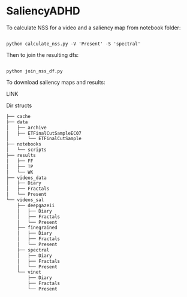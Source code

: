 # SaliencyADHD

To calculate NSS for a video and a saliency map from notebook folder:

<code>
python calculate_nss.py -V 'Present' -S 'spectral'
</code>


Then to join the resulting dfs:

<code>
python join_nss_df.py
</code>


To download saliency maps and results:

LINK

Dir structs
```bash
├── cache
├── data
│   ├── archive
│   ├── ETFinalCutSampleEC07
│       └── ETFinalCutSample
├── notebooks
│   └── scripts
├── results
│   ├── FF
│   ├── TP
│   └── WK
├── videos_data
│   ├── Diary
│   ├── Fractals
│   └── Present
└── videos_sal
    ├── deepgazeii
    │   ├── Diary
    │   ├── Fractals
    │   └── Present
    ├── finegrained
    │   ├── Diary
    │   ├── Fractals
    │   └── Present
    ├── spectral
    │   ├── Diary
    │   ├── Fractals
    │   └── Present
    └── vinet
        ├── Diary
        ├── Fractals
        └── Present
```
